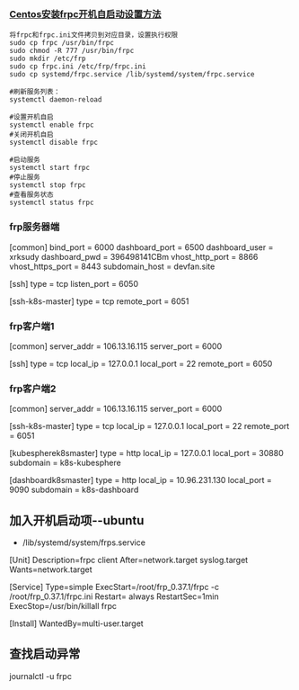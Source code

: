 ### [Centos安装frpc开机自启动设置方法](https://blog.csdn.net/xtjatswc/article/details/108861010)

```
将frpc和frpc.ini文件拷贝到对应目录，设置执行权限
sudo cp frpc /usr/bin/frpc
sudo chmod -R 777 /usr/bin/frpc
sudo mkdir /etc/frp
sudo cp frpc.ini /etc/frp/frpc.ini
sudo cp systemd/frpc.service /lib/systemd/system/frpc.service

#刷新服务列表：
systemctl daemon-reload

#设置开机自启
systemctl enable frpc
#关闭开机自启
systemctl disable frpc

#启动服务
systemctl start frpc
#停止服务
systemctl stop frpc
#查看服务状态
systemctl status frpc
```

### frp服务器端
[common]
bind_port = 6000
dashboard_port = 6500
dashboard_user = xrksudy
dashboard_pwd = 396498141CBm
vhost_http_port = 8866
vhost_https_port = 8443
subdomain_host = devfan.site

[ssh]
type = tcp
listen_port = 6050

[ssh-k8s-master]
type = tcp
remote_port = 6051


### frp客户端1
[common]
server_addr = 106.13.16.115
server_port = 6000

[ssh]
type = tcp
local_ip = 127.0.0.1
local_port = 22
remote_port = 6050


### frp客户端2
[common]
server_addr = 106.13.16.115
server_port = 6000

[ssh-k8s-master]
type = tcp
local_ip = 127.0.0.1
local_port = 22
remote_port = 6051

[kubespherek8smaster]
type = http
local_ip = 127.0.0.1
local_port = 30880
subdomain = k8s-kubesphere

[dashboardk8smaster]
type = http
local_ip = 10.96.231.130
local_port = 9090
subdomain = k8s-dashboard




## 加入开机启动项--ubuntu
* /lib/systemd/system/frps.service

[Unit]
Description=frpc client
After=network.target syslog.target
Wants=network.target

[Service]
Type=simple
ExecStart=/root/frp_0.37.1/frpc -c /root/frp_0.37.1/frpc.ini
Restart= always
RestartSec=1min
ExecStop=/usr/bin/killall frpc

[Install]
WantedBy=multi-user.target

## 查找启动异常
journalctl -u frpc